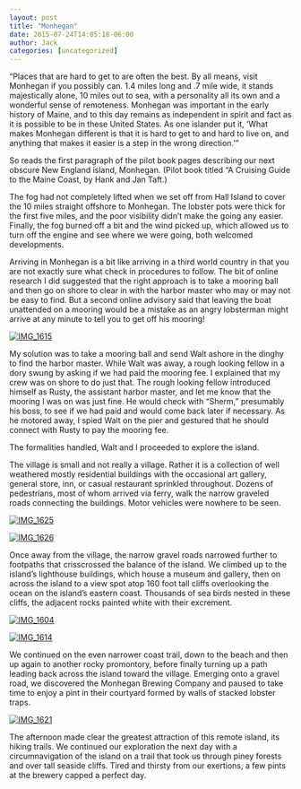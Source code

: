 ```yaml
---
layout: post
title: "Monhegan"
date: 2015-07-24T14:05:18-06:00
author: Jack
categories: [uncategorized]
---
```


“Places that are hard to get to are often the best. By all means, visit Monhegan if you possibly can. 1.4 miles long and .7 mile wide, it stands majestically alone, 10 miles out to sea, with a personality all its own and a wonderful sense of remoteness. Monhegan was important in the early history of Maine, and to this day remains as independent in spirit and fact as it is possible to be in these United States. As one islander put it, ‘What makes Monhegan different is that it is hard to get to and hard to live on, and anything that makes it easier is a step in the wrong direction.’”

So reads the first paragraph of the pilot book pages describing our next obscure New England island, Monhegan. (Pilot book titled “A Cruising Guide to the Maine Coast, by Hank and Jan Taft.)

The fog had not completely lifted when we set off from Hall Island to cover the 10 miles straight offshore to Monhegan. The lobster pots were thick for the first five miles, and the poor visibility didn’t make the going any easier. Finally, the fog burned off a bit and the wind picked up, which allowed us to turn off the engine and see where we were going, both welcomed developments.

Arriving in Monhegan is a bit like arriving in a third world country in that you are not exactly sure what check in procedures to follow. The bit of online research I did suggested that the right approach is to take a mooring ball and then go on shore to clear in with the harbor master who may or may not be easy to find. But a second online advisory said that leaving the boat unattended on a mooring would be a mistake as an angry lobsterman might arrive at any minute to tell you to get off his mooring!

[![IMG_1615](http://windleblo.com/wp-content/uploads/2015/07/IMG_1615-e1437767080312.jpg)](/wp-content/uploads/2015/07/IMG_1615-e1437767080312.jpg)

My solution was to take a mooring ball and send Walt ashore in the dinghy to find the harbor master. While Walt was away, a rough looking fellow in a dory swung by asking if we had paid the mooring fee. I explained that my crew was on shore to do just that. The rough looking fellow introduced himself as Rusty, the assistant harbor master, and let me know that the mooring I was on was just fine. He would check with “Sherm,” presumably his boss, to see if we had paid and would come back later if necessary. As he motored away, I spied Walt on the pier and gestured that he should connect with Rusty to pay the mooring fee.

The formalities handled, Walt and I proceeded to explore the island.

The village is small and not really a village. Rather it is a collection of well weathered mostly residential buildings with the occasional art gallery, general store, inn, or casual restaurant sprinkled throughout. Dozens of pedestrians, most of whom arrived via ferry, walk the narrow graveled roads connecting the buildings. Motor vehicles were nowhere to be seen.

[![IMG_1625](http://windleblo.com/wp-content/uploads/2015/07/IMG_1625.jpg)](/wp-content/uploads/2015/07/IMG_1625.jpg)

[![IMG_1626](http://windleblo.com/wp-content/uploads/2015/07/IMG_1626.jpg)](/wp-content/uploads/2015/07/IMG_1626.jpg)

Once away from the village, the narrow gravel roads narrowed further to footpaths that crisscrossed the balance of the island. We climbed up to the island’s lighthouse buildings, which house a museum and gallery, then on across the island to a view spot atop 160 foot tall cliffs overlooking the ocean on the island’s eastern coast. Thousands of sea birds nested in these cliffs, the adjacent rocks painted white with their excrement.

[![IMG_1604](http://windleblo.com/wp-content/uploads/2015/07/IMG_1604-e1437767052600.jpg)](/wp-content/uploads/2015/07/IMG_1604-e1437767052600.jpg)

[![IMG_1614](http://windleblo.com/wp-content/uploads/2015/07/IMG_1614.jpg)](/wp-content/uploads/2015/07/IMG_1614.jpg)

We continued on the even narrower coast trail, down to the beach and then up again to another rocky promontory, before finally turning up a path leading back across the island toward the village. Emerging onto a gravel road, we discovered the Monhegan Brewing Company and paused to take time to enjoy a pint in their courtyard formed by walls of stacked lobster traps.

[![IMG_1621](http://windleblo.com/wp-content/uploads/2015/07/IMG_1621.jpg)](/wp-content/uploads/2015/07/IMG_1621.jpg)

The afternoon made clear the greatest attraction of this remote island, its hiking trails. We continued our exploration the next day with a circumnavigation of the island on a trail that took us through piney forests and over tall seaside cliffs. Tired and thirsty from our exertions, a few pints at the brewery capped a perfect day.